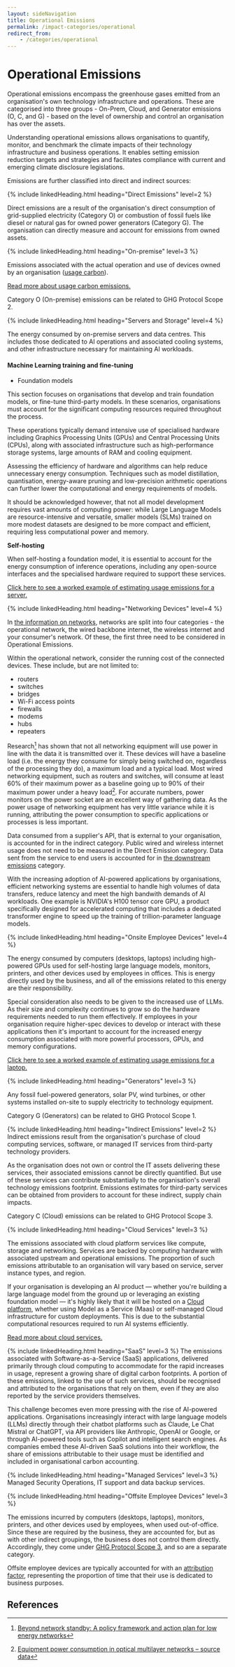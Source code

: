 ```yaml
---
layout: sideNavigation
title: Operational Emissions
permalink: /impact-categories/operational
redirect_from:
    - /categories/operational  
---
```


# Operational Emissions
Operational emissions encompass the greenhouse gases emitted from an organisation's own technology infrastructure and operations. These are categorised into three groups - On-Prem, Cloud, and Generator emissions (O, C, and G) - based on the level of ownership and control an organisation has over the assets.

Understanding operational emissions allows organisations to quantify, monitor, and benchmark the climate impacts of their technology infrastructure and business operations. It enables setting emission reduction targets and strategies and facilitates compliance with current and emerging climate disclosure legislations. 

Emissions are further classified into direct and indirect sources:

{% include linkedHeading.html heading="Direct Emissions" level=2 %}

Direct emissions are a result of the organisation's direct consumption of grid-supplied electricity (Category O) or combustion of fossil fuels like diesel or natural gas for owned power generators (Category G). The organisation can directly measure and account for emissions from owned assets.

{% include linkedHeading.html heading="On-premise" level=3 %}

Emissions associated with the actual operation and use of devices owned by an organisation ([usage carbon](/resources/glossary#usage-carbon)).

[Read more about usage carbon emissions.](/technology-categories/lifecycle/usage)

Category O (On-premise) emissions can be related to GHG Protocol Scope 2.

{% include linkedHeading.html heading="Servers and Storage" level=4 %}

The energy consumed by on-premise servers and data centres. This includes those dedicated to AI operations and associated cooling systems, and other infrastructure necessary for maintaining AI workloads.

#### Machine Learning training and fine-tuning 

- Foundation models

This section focuses on organisations that develop and train foundation models, or fine-tune third-party models. In these scenarios, organisations must account for the significant computing resources required throughout the process. 

These operations typically demand intensive use of specialised hardware including Graphics Processing Units (GPUs) and Central Processing Units (CPUs), along with associated infrastructure such as high-performance storage systems, large amounts of RAM and cooling equipment. 

Assessing the efficiency of hardware and algorithms can help reduce unnecessary energy consumption. Techniques such as model distillation, quantisation, energy-aware pruning and low-precision arithmetic operations can further lower the computational and energy requirements of models.

It should be acknowledged however, that not all model development requires vast amounts of computing power: while Large Language Models are resource-intensive and versatile, smaller models (SLMs) trained on more modest datasets are designed to be more compact and efficient, requiring less computational power and memory.

**Self-hosting**

When self-hosting a foundation model, it is essential to account for the energy consumption of inference operations, including any open-source interfaces and the specialised hardware required to support these services. 

[Click here to see a worked example of estimating usage emissions for a server.](/technology-categories/lifecycle/example/server#usage-carbon-emissions)

{% include linkedHeading.html heading="Networking Devices" level=4 %}

In [the information on networks](/technology-categories/networks), networks are split into four categories - the operational network, the wired backbone internet, the wireless internet and your consumer's network. Of these, the first three need to be considered in Operational Emissions.

Within the operational network, consider the running cost of the connected devices. These include, but are not limited to:
- routers
- switches
- bridges
- Wi-Fi access points
- firewalls
- modems
- hubs
- repeaters

Research[^1] has shown that not all networking equipment will use power in line with the data it is transmitted over it. These devices will have a baseline load (i.e. the energy they consume for simply being switched on, regardless of the processing they do), a maximum load and a typical load. Most wired networking equipment, such as routers and switches, will consume at least 60% of their maximum power as a baseline going up to 90% of their maximum power under a heavy load[^2]. For accurate numbers, power monitors on the power socket are an excellent way of gathering data. As the power usage of networking equipment has very little variance while it is running, attributing the power consumption to specific applications or processes is less important.

Data consumed from a supplier's API, that is external to your organisation, is accounted for in the indirect category. Public wired and wireless internet usage does not need to be measured in the Direct Emission category. Data sent from the service to end users is accounted for in [the downstream emissions](/impact-categories/downstream) category. 

With the increasing adoption of AI-powered applications by organisations, efficient networking systems are essential to handle high volumes of data transfers, reduce latency and meet the high bandwith demands of AI workloads. One example is NVIDIA's H100 tensor core GPU, a product specifically designed for accelerated computing that includes a dedicated transformer engine to speed up the training of trillion-parameter language models.

{% include linkedHeading.html heading="Onsite Employee Devices" level=4 %}

The energy consumed by computers (desktops, laptops) including high-powered GPUs used for self-hosting large language models, monitors, printers, and other devices used by employees in offices. This is energy directly used by the business, and all of the emissions related to this energy are their responsibility.

Special consideration also needs to be given to the increased use of LLMs. As their size and complexity continues to grow so do the hardware requirements needed to run them effectively. If employees in your organisation require higher-spec devices to develop or interact with these applications then it's important to account for the increased energy consumption associated with more powerful processors, GPUs, and memory configurations.

[Click here to see a worked example of estimating usage emissions for a laptop.](/technology-categories/lifecycle/example/employee#usage-carbon-emissions)

{% include linkedHeading.html heading="Generators" level=3 %}

Any fossil fuel-powered generators, solar PV, wind turbines, or other systems installed on-site to supply electricity to technology equipment.

Category G (Generators) can be related to GHG Protocol Scope 1.

{% include linkedHeading.html heading="Indirect Emissions" level=2 %}
Indirect emissions result from the organisation's purchase of cloud computing services, software, or managed IT services from third-party technology providers.

As the organisation does not own or control the IT assets delivering these services, their associated emissions cannot be directly quantified. But use of these services can contribute substantially to the organisation's overall technology emissions footprint. Emissions estimates for third-party services can be obtained from providers to account for these indirect, supply chain impacts.

Category C (Cloud) emissions can be related to GHG Protocol Scope 3.

{% include linkedHeading.html heading="Cloud Services" level=3 %}

The emissions associated with cloud platform services like compute, storage and networking. Services are backed by computing hardware with associated upstream and operational emissions. The proportion of such emissions attributable to an organisation will vary based on service, server instance types, and region. 

If your organisation is developing an AI product — whether you're building a large language model from the ground up or leveraging an existing foundation model — it's highly likely that it will be hosted on a <a href="/resources/#ai-cloud-providers">Cloud platform</a>, whether using Model as a Service (Maas) or self-managed Cloud infrastructure for custom deployments. This is due to the substantial computational resources required to run AI systems efficiently.

[Read more about cloud services.](/technology-categories/cloud)

{% include linkedHeading.html heading="SaaS" level=3 %}
The emissions associated with Software-as-a-Service (SaaS) applications, delivered primarily through cloud computing to accommodate for the rapid increases in usage, represent a growing share of digital carbon footprints. A portion of these emissions, linked to the use of such services, should be recognised and attributed to the organisations that rely on them, even if they are also reported by the service providers themselves.

This challenge becomes even more pressing with the rise of AI-powered applications. Organisations increasingly interact with large language models (LLMs) directly through their chatbot platforms such as Claude, Le Chat Mistral or ChatGPT, via API providers like Anthropic, OpenAI or Google, or through AI-powered tools such as Copilot and intelligent search engines. As companies embed these AI-driven SaaS solutions into their workflow, the share of emissions attributable to their usage must be identified and included in organisational carbon accounting.

{% include linkedHeading.html heading="Managed Services" level=3 %}
Managed Security Operations, IT support and data backup services.

{% include linkedHeading.html heading="Offsite Employee Devices" level=3 %}

The emissions incurred by computers (desktops, laptops), monitors, printers, and other devices used by employees, when used out-of-office. Since these are required by the business, they are accounted for, but as with other indirect groupings, the business does not control them directly. Accordingly, they come under [GHG Protocol Scope 3](/resources/glossary#greenhouse-gas-ghg-protocols), and so are a separate category.

Offsite employee devices are typically accounted for with an [attribution factor](/resources/glossary#attribution-factor), representing the proportion of time that their use is dedicated to business purposes.

## References

[^1]: [Beyond network standby: A policy framework and action plan for low energy networks](https://nachhaltigwirtschaften.at/resources/iea_pdf/reports/iea_4e_network_standby_final_report.pdf) 
[^2]: [Equipment power consumption in optical multilayer networks – source data](https://www.researchgate.net/publication/272819245_Equipment_power_consumption_in_optical_multilayer_networks_-_source_data)